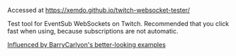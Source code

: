 Accessed at https://xemdo.github.io/twitch-websocket-tester/

Test tool for EventSub WebSockets on Twitch.
Recommended that you click fast when using, because subscriptions are not automatic.

[Influenced by BarryCarlyon's better-looking examples](https://github.com/BarryCarlyon/twitch_misc#live-examples)
